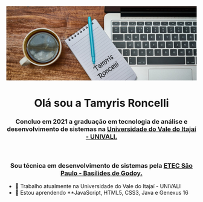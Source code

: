 <img src="https://github.com/tamyrisroncelli/tamyrisroncelli/blob/main/background3.png" style="max-width:100%;">

 <h1 align="center"> Olá sou a Tamyris Roncelli </h1>
 
<h3 align="center"> Concluo em 2021 a graduação em tecnologia de análise e desenvolvimento de sistemas na <a href="https://www.univali.br/Paginas/default.aspx" target="_blank">Universidade do Vale do Itajaí - UNIVALI.</a></h3><br>
<h3 align="center"> Sou técnica em desenvolvimento de sistemas pela <a href="https://basilides.com.br" target="_blank">ETEC São Paulo - Basílides de Godoy.</a></h3>


- 🔭  Trabalho atualmente na Universidade do Vale do Itajaí - UNIVALI
- 🌱  Estou aprendendo **JavaScript, HTML5, CSS3, Java e Genexus 16
<!-- 👯 I’m looking to collaborate on ...
- 🤔 I’m looking for help with ...
- 💬 Ask me about ...
- 📫  tamyrisroncelli@gmail.com
- 😄 Pronouns: ...
- ⚡ Fun fact: ...
-->

